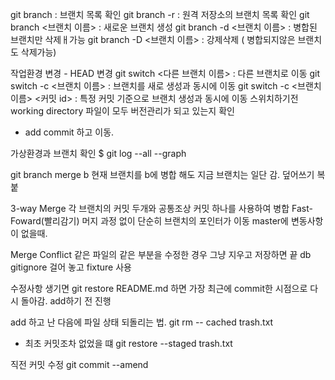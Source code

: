 git branch : 브랜치 목록 확인
git branch -r : 원격 저장소의 브랜치 목록 확인
git branch <브랜치 이름> : 새로운 브랜치 생성
git branch -d <브랜치 이름> : 병합된 브랜치만 삭제ㅐ가능
git branch -D <브랜치 이름> : 강제삭제 ( 병합되지않은 브랜치도 삭제가능)

작업환경 변경 - HEAD 변경
git switch <다른 브랜치 이름> : 다른 브랜치로 이동
git switch -c <브랜치 이름> : 브랜치를 새로 생성과 동시에 이동
git switch -c <브랜치 이름> <커밋 id> : 특정 커밋 기준으로 브랜치 생성과 동시에 이동
스위치하기전 working directory 파일이 모두 버전관리가 되고 있는지 확인
  - add commit 하고 이동.

가상환경과 브랜치 확인
$ git log --all --graph

git branch merge b
현재 브랜치를 b에 병합
해도 지금 브랜치는 일단 감.
덮어쓰기 복붙 

3-way Merge
각 브랜치의 커밋 두개와 공통조상 커밋 하나를 사용하여 병합
Fast-Foward(빨리감기)
머지 과정 없이 단순히 브랜치의 포인터가 이동
master에 변동사항이 없을때.

Merge Conflict
같은 파일의 같은 부분을 수정한 경우
그냥 지우고 저장하면 끝
db gitignore 걸어 놓고 fixture 사용

수정사항 생기면 
git restore README.md 
하면 가장 최근에 commit한 시점으로 다시 돌아감. add하기 전 진행

add 하고 난 다음에 파일 상태 되돌리는 법.
git rm -- cached trash.txt
 - 최초 커밋조차 없었을 떄
git restore --staged trash.txt

직전 커밋 수정
git commit --amend

